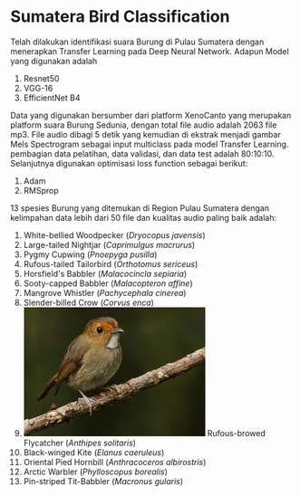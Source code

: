 # Sumatera Bird Classification
Telah dilakukan identifikasi suara Burung di Pulau Sumatera dengan menerapkan Transfer Learning pada Deep Neural Network. Adapun Model yang digunakan adalah 
1. Resnet50 
2. VGG-16
3. EfficientNet B4

Data yang digunakan bersumber dari platform XenoCanto yang merupakan platform suara Burung Sedunia, dengan total file audio adalah 2063 file mp3. File audio dibagi 5 detik yang kemudian di ekstrak menjadi gambar Mels Spectrogram sebagai input multiclass pada model Transfer Learning. pembagian data pelatihan, data validasi, dan data test adalah 80:10:10. Selanjutnya digunakan optimisasi loss function sebagai berikut:
1. Adam
2. RMSprop

13 spesies Burung yang ditemukan di Region Pulau Sumatera dengan kelimpahan data lebih dari 50 file dan kualitas audio paling baik adalah:
1. White-bellied Woodpecker (_Dryocopus javensis_)
2. Large-tailed Nightjar (_Caprimulgus macrurus_)
3. Pygmy Cupwing (_Pnoepyga pusilla_)
4. Rufous-tailed Tailorbird (_Orthotomus sericeus_)
5. Horsfield's Babbler (_Malacocincla sepiaria_)
6. Sooty-capped Babbler (_Malacopteron affine_)
7. Mangrove Whistler (_Pachycephala cinerea_)
8. Slender-billed Crow (_Corvus enca_)
9. ![anthipes solitaris](https://github.com/ardikasatria/SumateraBirdClassification/blob/main/Images/Anthipes%20solitaris.jfif) Rufous-browed Flycatcher (_Anthipes solitaris_)
10. Black-winged Kite (_Elanus caeruleus_)
11. Oriental Pied Hornbill (_Anthracoceros albirostris_)
12. Arctic Warbler (_Phylloscopus borealis_)
13. Pin-striped Tit-Babbler (_Macronus gularis_)
